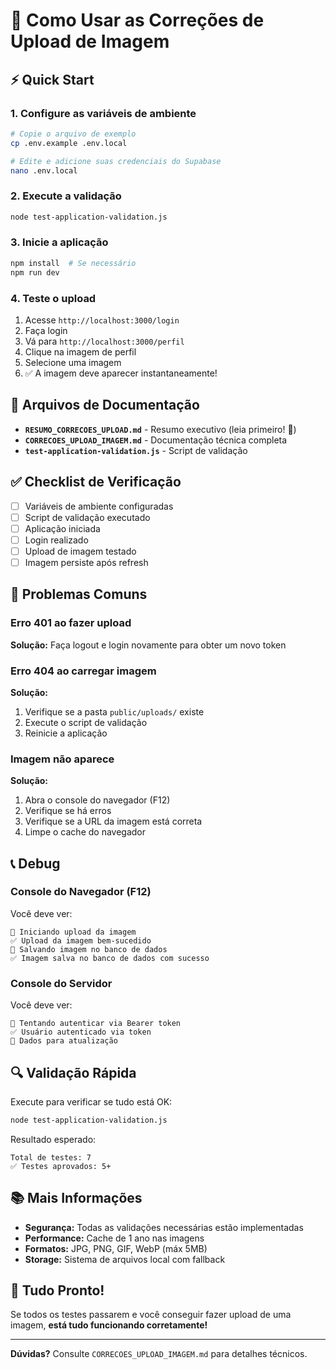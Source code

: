 # 🚀 Como Usar as Correções de Upload de Imagem

## ⚡ Quick Start

### 1. Configure as variáveis de ambiente
```bash
# Copie o arquivo de exemplo
cp .env.example .env.local

# Edite e adicione suas credenciais do Supabase
nano .env.local
```

### 2. Execute a validação
```bash
node test-application-validation.js
```

### 3. Inicie a aplicação
```bash
npm install  # Se necessário
npm run dev
```

### 4. Teste o upload
1. Acesse `http://localhost:3000/login`
2. Faça login
3. Vá para `http://localhost:3000/perfil`
4. Clique na imagem de perfil
5. Selecione uma imagem
6. ✅ A imagem deve aparecer instantaneamente!

## 📁 Arquivos de Documentação

- **`RESUMO_CORRECOES_UPLOAD.md`** - Resumo executivo (leia primeiro! 📖)
- **`CORRECOES_UPLOAD_IMAGEM.md`** - Documentação técnica completa
- **`test-application-validation.js`** - Script de validação

## ✅ Checklist de Verificação

- [ ] Variáveis de ambiente configuradas
- [ ] Script de validação executado
- [ ] Aplicação iniciada
- [ ] Login realizado
- [ ] Upload de imagem testado
- [ ] Imagem persiste após refresh

## 🐛 Problemas Comuns

### Erro 401 ao fazer upload
**Solução:** Faça logout e login novamente para obter um novo token

### Erro 404 ao carregar imagem
**Solução:** 
1. Verifique se a pasta `public/uploads/` existe
2. Execute o script de validação
3. Reinicie a aplicação

### Imagem não aparece
**Solução:**
1. Abra o console do navegador (F12)
2. Verifique se há erros
3. Verifique se a URL da imagem está correta
4. Limpe o cache do navegador

## 📞 Debug

### Console do Navegador (F12)
Você deve ver:
```
📸 Iniciando upload da imagem
✅ Upload da imagem bem-sucedido
💾 Salvando imagem no banco de dados
✅ Imagem salva no banco de dados com sucesso
```

### Console do Servidor
Você deve ver:
```
🔑 Tentando autenticar via Bearer token
✅ Usuário autenticado via token
📝 Dados para atualização
```

## 🔍 Validação Rápida

Execute para verificar se tudo está OK:
```bash
node test-application-validation.js
```

Resultado esperado:
```
Total de testes: 7
✅ Testes aprovados: 5+
```

## 📚 Mais Informações

- **Segurança:** Todas as validações necessárias estão implementadas
- **Performance:** Cache de 1 ano nas imagens
- **Formatos:** JPG, PNG, GIF, WebP (máx 5MB)
- **Storage:** Sistema de arquivos local com fallback

## 🎉 Tudo Pronto!

Se todos os testes passarem e você conseguir fazer upload de uma imagem, **está tudo funcionando corretamente!**

---

**Dúvidas?** Consulte `CORRECOES_UPLOAD_IMAGEM.md` para detalhes técnicos.
